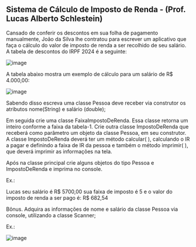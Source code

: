 ## Sistema de Cálculo de Imposto de Renda - (Prof. Lucas Alberto Schlestein)

Cansado de conferir os descontos em sua folha de pagamento manualmente, João da Silva lhe
contratou para escrever um aplicativo que faça o cálculo do valor de imposto de renda a ser
recolhido de seu salário. A tabela de descontos do IRPF 2024 é a seguinte:

![image](https://github.com/rod-buges/SistemaImpostodeRenda/assets/99702723/289d4648-756b-4af8-8c68-bea4e3020b20)

A tabela abaixo mostra um exemplo de cálculo para um salário de R$ 4.000,00:

![image](https://github.com/rod-buges/SistemaImpostodeRenda/assets/99702723/c24a2cec-a1bf-4b95-b82b-f75a16147097)

Sabendo disso escreva uma classe Pessoa deve receber via construtor os atributos nome(String)
e salário (double);

Em seguida crie uma classe FaixaImpostoDeRenda. Essa classe retorna um inteiro conforme a
faixa da tabela-1. Crie outra classe ImpostoDeRenda que receberá como parâmetro um objeto da
classe Pessoa, em seu construtor. A classe ImpostoDeRenda deverá ter um método calcular( ),
calculando o IR a pagar e definindo a faixa de IR da pessoa e também o método imprimir( ), que
deverá imprimir as informações na tela.

Após na classe principal crie alguns objetos do tipo Pessoa e ImpostoDeRenda e imprima no
console.

Ex.:

Lucas seu salário é R$ 5700,00 sua faixa de imposto é 5 e o valor do imposto de renda a ser pago
é: R$ 682,54

Bônus.
Adquira as informações de nome e salário da classe Pessoa via console, utilizando a classe
Scanner;

Ex.:

![image](https://github.com/rod-buges/SistemaImpostodeRenda/assets/99702723/1ee278e2-66dd-4d3a-b613-c32fc6819076)

